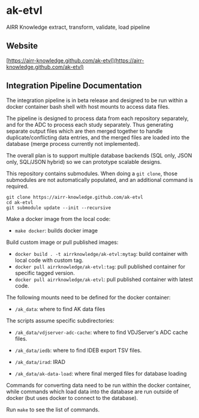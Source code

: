 # ak-etvl
AIRR Knowledge extract, transform, validate, load pipeline

## Website

[https://airr-knowledge.github.com/ak-etvl](https://airr-knowledge.github.com/ak-etvl)

## Integration Pipeline Documentation

The integration pipeline is in beta release and designed to be run within a docker container
bash shell with host mounts to access data files.

The pipeline is designed to process data from each repository separately, and for the ADC to
process each study separately. Thus generating separate output files which are then merged
together to handle duplicate/conflicting data entries, and the merged files are loaded into
the database (merge process currently not implemented).

The overall plan is to support multiple database backends (SQL only, JSON only, SQL/JSON hybrid)
so we can prototype scalable designs.

This repository contains submodules. When doing a `git clone`, those submodules are
not automatically populated, and an additional command is required.

```
git clone https://airr-knowledge.github.com/ak-etvl
cd ak-etvl
git submodule update --init --recursive
```

Make a docker image from the local code:

* `make docker`: builds docker image

Build custom image or pull published images:

* `docker build . -t airrknowledge/ak-etvl:mytag`: build container with local code with custom tag.
* `docker pull airrknowledge/ak-etvl:tag`: pull published container for specific tagged version.
* `docker pull airrknowledge/ak-etvl`: pull published container with latest code.

The following mounts need to be defined for the docker container:

* `/ak_data`: where to find AK data files

The scripts assume specific subdirectories:

* `/ak_data/vdjserver-adc-cache`: where to find VDJServer's ADC cache files.
* `/ak_data/iedb`: where to find IDEB export TSV files.
* `/ak_data/irad`: IRAD

* `/ak_data/ak-data-load`: where final merged files for database loading

Commands for converting data need to be run within the docker container, while commands
which load data into the database are run outside of docker (but uses docker to
connect to the database).

Run `make` to see the list of commands.
